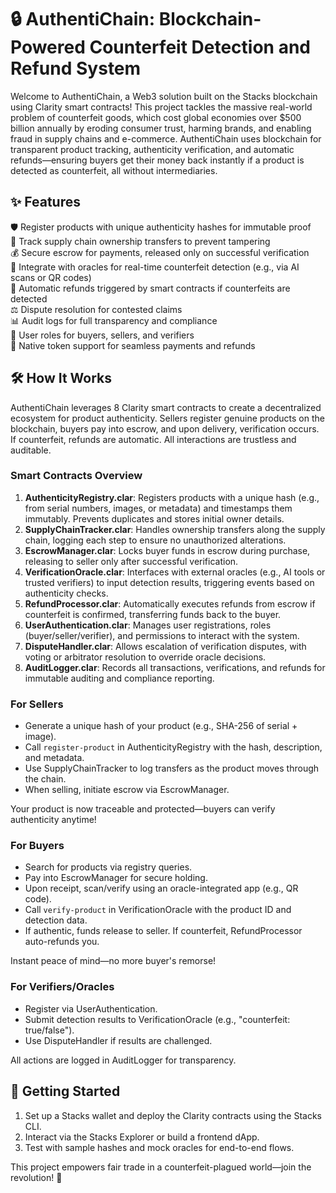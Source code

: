 # 🔒 AuthentiChain: Blockchain-Powered Counterfeit Detection and Refund System

Welcome to AuthentiChain, a Web3 solution built on the Stacks blockchain using Clarity smart contracts! This project tackles the massive real-world problem of counterfeit goods, which cost global economies over $500 billion annually by eroding consumer trust, harming brands, and enabling fraud in supply chains and e-commerce. AuthentiChain uses blockchain for transparent product tracking, authenticity verification, and automatic refunds—ensuring buyers get their money back instantly if a product is detected as counterfeit, all without intermediaries.

## ✨ Features

🛡️ Register products with unique authenticity hashes for immutable proof  
🔄 Track supply chain ownership transfers to prevent tampering  
💰 Secure escrow for payments, released only on successful verification  
🤖 Integrate with oracles for real-time counterfeit detection (e.g., via AI scans or QR codes)  
🔄 Automatic refunds triggered by smart contracts if counterfeits are detected  
⚖️ Dispute resolution for contested claims  
📊 Audit logs for full transparency and compliance  
👥 User roles for buyers, sellers, and verifiers  
💸 Native token support for seamless payments and refunds  

## 🛠 How It Works

AuthentiChain leverages 8 Clarity smart contracts to create a decentralized ecosystem for product authenticity. Sellers register genuine products on the blockchain, buyers pay into escrow, and upon delivery, verification occurs. If counterfeit, refunds are automatic. All interactions are trustless and auditable.

### Smart Contracts Overview

1. **AuthenticityRegistry.clar**: Registers products with a unique hash (e.g., from serial numbers, images, or metadata) and timestamps them immutably. Prevents duplicates and stores initial owner details.  
2. **SupplyChainTracker.clar**: Handles ownership transfers along the supply chain, logging each step to ensure no unauthorized alterations.  
3. **EscrowManager.clar**: Locks buyer funds in escrow during purchase, releasing to seller only after successful verification.  
4. **VerificationOracle.clar**: Interfaces with external oracles (e.g., AI tools or trusted verifiers) to input detection results, triggering events based on authenticity checks.  
5. **RefundProcessor.clar**: Automatically executes refunds from escrow if counterfeit is confirmed, transferring funds back to the buyer.  
6. **UserAuthentication.clar**: Manages user registrations, roles (buyer/seller/verifier), and permissions to interact with the system.  
7. **DisputeHandler.clar**: Allows escalation of verification disputes, with voting or arbitrator resolution to override oracle decisions.  
8. **AuditLogger.clar**: Records all transactions, verifications, and refunds for immutable auditing and compliance reporting.  

### For Sellers

- Generate a unique hash of your product (e.g., SHA-256 of serial + image).  
- Call `register-product` in AuthenticityRegistry with the hash, description, and metadata.  
- Use SupplyChainTracker to log transfers as the product moves through the chain.  
- When selling, initiate escrow via EscrowManager.  

Your product is now traceable and protected—buyers can verify authenticity anytime!

### For Buyers

- Search for products via registry queries.  
- Pay into EscrowManager for secure holding.  
- Upon receipt, scan/verify using an oracle-integrated app (e.g., QR code).  
- Call `verify-product` in VerificationOracle with the product ID and detection data.  
- If authentic, funds release to seller. If counterfeit, RefundProcessor auto-refunds you.  

Instant peace of mind—no more buyer's remorse!

### For Verifiers/Oracles

- Register via UserAuthentication.  
- Submit detection results to VerificationOracle (e.g., "counterfeit: true/false").  
- Use DisputeHandler if results are challenged.  

All actions are logged in AuditLogger for transparency.

## 🚀 Getting Started

1. Set up a Stacks wallet and deploy the Clarity contracts using the Stacks CLI.  
2. Interact via the Stacks Explorer or build a frontend dApp.  
3. Test with sample hashes and mock oracles for end-to-end flows.  

This project empowers fair trade in a counterfeit-plagued world—join the revolution! 🚀